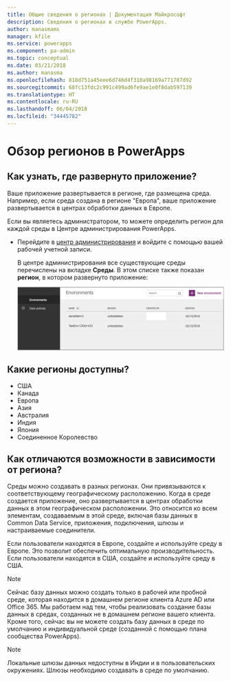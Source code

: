 ```yaml
---
title: Общие сведения о регионах | Документация Майкрософт
description: Сведения о регионах в службе PowerApps.
author: manasmams
manager: kfile
ms.service: powerapps
ms.component: pa-admin
ms.topic: conceptual
ms.date: 03/21/2018
ms.author: manasma
ms.openlocfilehash: 818d751a45eee6d746d4f318a98169a771787d92
ms.sourcegitcommit: 68fc13fdc2c991c499ad6fe9ae1e0f8dab597139
ms.translationtype: HT
ms.contentlocale: ru-RU
ms.lasthandoff: 06/04/2018
ms.locfileid: "34445782"
---
```

# <a name="regions-overview-in-powerapps"></a>Обзор регионов в PowerApps
## <a name="how-do-i-find-out-where-my-app-is-deployed"></a>Как узнать, где развернуто приложение?
Ваше приложение развертывается в регионе, где размещена среда. Например, если среда создана в регионе "Европа", ваше приложение развертывается в центрах обработки данных в Европе.

Если вы являетесь администратором, то можете определить регион для каждой среды в Центре администрирования PowerApps.

* Перейдите в [центр администрирования](https://admin.powerapps.com) и войдите с помощью вашей рабочей учетной записи.
  
    В центре администрирования все существующие среды перечислены на вкладке **Среды**. В этом списке также показан **регион**, в котором развернуто приложение:
  
   ![Вкладка "Окружения"](./media/regions-overview/environment-list.png)

## <a name="what-regions-are-available"></a>Какие регионы доступны?
* США
* Канада
* Европа
* Азия
* Австралия
* Индия
* Япония
* Соединенное Королевство

## <a name="what-features-are-specific-to-a-given-region"></a>Как отличаются возможности в зависимости от региона?
Среды можно создавать в разных регионах. Они привязываются к соответствующему географическому расположению. Когда в среде создается приложение, оно развертывается в центрах обработки данных в этом географическом расположении. Это относится ко всем элементам, создаваемым в этой среде, включая базы данных в Common Data Service, приложения, подключения, шлюзы и настраиваемые соединители.

Если пользователи находятся в Европе, создайте и используйте среду в Европе. Это позволит обеспечить оптимальную производительность. Если пользователи находятся в США, создайте и используйте среду в США.

> [!NOTE]
> Сейчас базу данных можно создать только в рабочей или пробной среде, которая находится в домашнем регионе клиента Azure AD или Office 365. Мы работаем над тем, чтобы реализовать создание базы данных в средах, созданных не в домашнем регионе вашего клиента. Кроме того, сейчас вы не можете создать базу данных в среде по умолчанию и индивидуальной среде (созданной с помощью плана сообщества PowerApps).

> [!NOTE]
> Локальные шлюзы данных недоступны в Индии и в пользовательских окружениях. Шлюзы необходимо создавать в среде по умолчанию.

